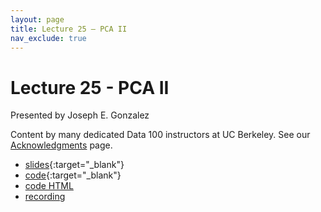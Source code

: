 ```yaml
---
layout: page
title: Lecture 25 – PCA II
nav_exclude: true
---
```


# Lecture 25 - PCA II

Presented by Joseph E. Gonzalez

Content by many dedicated Data 100 instructors at UC Berkeley. See our [Acknowledgments](../../acks) page.

- [slides](https://docs.google.com/presentation/d/1ygMVIYo_2rgyC0VwTpuMX2als-Qbw4PLTSVNG4lfTGY/edit?usp=sharing){:target="_blank"}
- [code](https://datahub.berkeley.edu/hub/user-redirect/git-pull?repo=https%3A%2F%2Fgithub.com%2FDS-100%2Ffa24-student&urlpath=lab%2Ftree%2Ffa24-student%2Flecture%2Flec25%2Flec25.ipynb&branch=main){:target="_blank"}
- [code HTML](../../resources/assets/lectures/lec25/lec25.html)
- [recording](https://youtu.be/p1WSmEnzGkQ)
